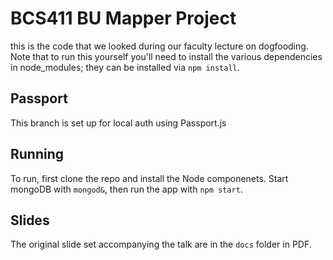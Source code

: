 # BCS411 BU Mapper Project
this is the code that we looked during our faculty lecture on dogfooding. Note that to run this yourself you'll need to install the various dependencies in node_modules; they can be installed via `npm install`.

## Passport
This branch is set up for local auth using Passport.js

## Running
To run, first clone the repo and install the Node componenets. Start mongoDB with `mongod&`, then run the app with `npm start`.

## Slides
The original slide set accompanying the talk are in the `docs` folder in PDF.
